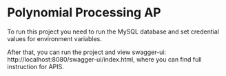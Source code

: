 # Polynomial Processing AP


To run this project you need to run the MySQL database and set credential values for environment variables.

After that, you can run the project and view swagger-ui: http://localhost:8080/swagger-ui/index.html,
where you can find full instruction for APIS.

